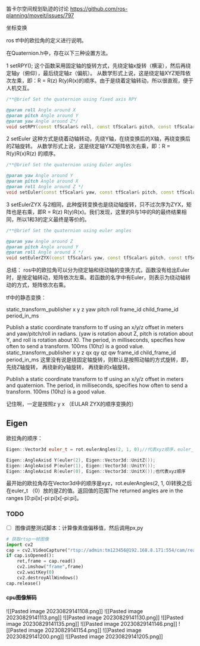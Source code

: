 

笛卡尔空间规划轨迹的讨论
https://github.com/ros-planning/moveit/issues/797

坐标变换

ros tf中的欧拉角的定义进行说明。

在Quaternion.h中，存在以下三种设置方法。

1 setRPY();
这个函数采用固定轴的旋转方式，先绕定轴x旋转（横滚），然后再绕定轴y（俯仰），最后绕定轴z（偏航）。
从数学形式上说，这是绕定轴XYZ矩阵依次左乘，即：R = R(z) R(y)R(x)的顺序。由于是绕着定轴转动，所以很直观，便于人机交互。
```c++
/**@brief Set the quaternion using fixed axis RPY

@param roll Angle around X
@param pitch Angle around Y
@param yaw Angle around Z*/
void setRPY(const tfScalar& roll, const tfScalar& pitch, const tfScalar& yaw)；
```

2 setEuler
这种方式是绕着动轴转动，先绕Y轴，在绕变换后的X轴，再绕变换后的Z轴旋转。
从数学形式上说，这是绕定轴YXZ矩阵依次右乘，即：R = R(y)R(x)R(z) 的顺序。
```c++
/**@brief Set the quaternion using Euler angles

@param yaw Angle around Y
@param pitch Angle around X
@param roll Angle around Z */
void setEuler(const tfScalar& yaw, const tfScalar& pitch, const tfScalar& roll)；
```

3 setEulerZYX
与2相同，此种旋转变换也是绕动轴旋转，只不过次序为ZYX，矩阵也是右乘，即R = R(z) R(y)R(x)。我们发现，这里的R与1中的R的最终结果相同，所以1和3的定义最终是等价的。
```c++
/**@brief Set the quaternion using euler angles

@param yaw Angle around Z
@param pitch Angle around Y
@param roll Angle around X */
void setEulerZYX(const tfScalar& yaw, const tfScalar& pitch, const tfScalar& roll) attribute((deprecated))；
```

总结：
ros中的欧拉角可以分为绕定轴和绕动轴的变换方式，函数没有给出Euler时，是按定轴转动，矩阵依次左乘。若函数的名字中有Euler，则表示为绕动轴转动的方式，矩阵依次右乘。

tf中的静态变换：

static_transform_publisher x y z yaw pitch roll frame_id child_frame_id period_in_ms

Publish a static coordinate transform to tf using an x/y/z offset in meters and yaw/pitch/roll in radians. (yaw is rotation about Z, pitch is rotation about Y, and roll is rotation about X). The period, in milliseconds, specifies how often to send a transform. 100ms (10hz) is a good value.
static_transform_publisher x y z qx qy qz qw frame_id child_frame_id period_in_ms
这里没有说是绕固定轴旋转，则默认是按照动轴的方式旋转，即，
先绕Z轴旋转，
再绕新的y轴旋转，
再绕新的x轴旋转。

Publish a static coordinate transform to tf using an x/y/z offset in meters and quaternion. The period, in milliseconds, specifies how often to send a transform. 100ms (10hz) is a good value.

记住啊，一定是按照z y x （EULAR ZYX的顺序变换的）


## Eigen
欧拉角的顺序：
```c++
Eigen::Vector3d euler_t = rot.eulerAngles(2, 1, 0);//代表xyz顺序，euler_t(0)放的是Z的值

Eigen::AngleAxisd Y(euler(2), Eigen::Vector3d::UnitZ());
Eigen::AngleAxisd P(euler(1), Eigen::Vector3d::UnitY());
Eigen::AngleAxisd R(euler(0), Eigen::Vector3d::UnitX());也代表xyz顺序
```
最开始的欧拉角存在Vector3d中的顺序是xyz，rot.eulerAngles(2, 1, 0)转换之后在euler_t （0）放的是Z的值。返回值的范围The returned angles are in the ranges [0:pi]x[-pi:pi]x[-pi:pi]。


### TODO

- [ ] 图像调整测试脚本：计算像素值偏移值，然后调用px,py

```python
# 获取rtsp一帧图像
import cv2  
cap = cv2.VideoCapture("rtsp://admin:tm123456@192.168.8.171:554/cam/realmonitor?channel=1&subtype=0")  
if cap.isOpened():  
    ret,frame = cap.read()  
    cv2.imshow("frame",frame)  
    cv2.waitKey(0)  
    cv2.destroyAllWindows()  
cap.release()
```

#### cpu图像解码
![[Pasted image 20230829141108.png]]
![[Pasted image 20230829141113.png]]
![[Pasted image 20230829141130.png]]
![[Pasted image 20230829141135.png]]
![[Pasted image 20230829141146.png]]
![[Pasted image 20230829141154.png]]
![[Pasted image 20230829141200.png]]
![[Pasted image 20230829141205.png]]